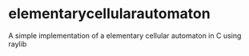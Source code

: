 # elementarycellularautomaton
A simple implementation of a elementary cellular automaton in C using raylib
